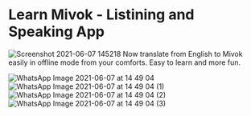 # Learn Mivok - Listining and Speaking App
![Screenshot 2021-06-07 145218](https://user-images.githubusercontent.com/71595919/120992238-09521080-c7a0-11eb-8f38-da1f03e0ac9b.png)
Now translate from English to Mivok easily in offline mode from your comforts.
Easy to learn and more fun.

![WhatsApp Image 2021-06-07 at 14 49 04](https://user-images.githubusercontent.com/71595919/120992454-3ef6f980-c7a0-11eb-9fe6-442a932ef1ca.jpeg)
![WhatsApp Image 2021-06-07 at 14 49 04 (1)](https://user-images.githubusercontent.com/71595919/120992480-44ecda80-c7a0-11eb-9c39-9bfe0eec77d7.jpeg)
![WhatsApp Image 2021-06-07 at 14 49 04 (2)](https://user-images.githubusercontent.com/71595919/120992496-48806180-c7a0-11eb-8b05-b17e6beb3558.jpeg)
![WhatsApp Image 2021-06-07 at 14 49 04 (3)](https://user-images.githubusercontent.com/71595919/120992506-4b7b5200-c7a0-11eb-8777-cf289fba9f55.jpeg)
